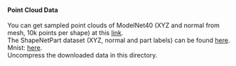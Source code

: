 #### Point Cloud Data
You can get sampled point clouds of ModelNet40 (XYZ and normal from mesh, 10k points per shape) at this <a href="https://shapenet.cs.stanford.edu/media/modelnet40_normal_resampled.zip">link</a>.</br>
The ShapeNetPart dataset (XYZ, normal and part labels) can be found <a href="https://shapenet.cs.stanford.edu/media/shapenetcore_partanno_segmentation_benchmark_v0_normal.zip">here</a>.</br>
Mnist: <a href="https://shapenet.cs.stanford.edu/media/shapenetcore_partanno_segmentation_benchmark_v0_normal.zip">here</a>.</br>
Uncompress the downloaded data in this directory.
